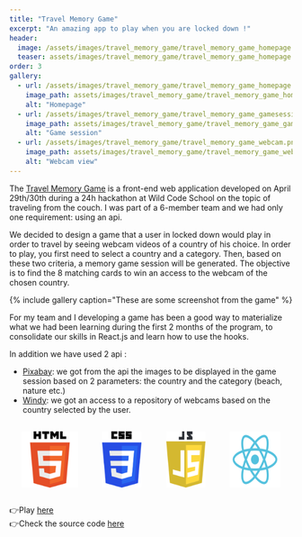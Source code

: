 ```yaml
---
title: "Travel Memory Game"
excerpt: "An amazing app to play when you are locked down !"
header:
  image: /assets/images/travel_memory_game/travel_memory_game_homepage.png
  teaser: assets/images/travel_memory_game/travel_memory_game_homepage.png
order: 3
gallery:
  - url: /assets/images/travel_memory_game/travel_memory_game_homepage.png
    image_path: assets/images/travel_memory_game/travel_memory_game_homepage.png
    alt: "Homepage"
  - url: /assets/images/travel_memory_game/travel_memory_game_gamesession.png
    image_path: assets/images/travel_memory_game/travel_memory_game_gamesession.png
    alt: "Game session"
  - url: /assets/images/travel_memory_game/travel_memory_game_webcam.png
    image_path: assets/images/travel_memory_game/travel_memory_game_webcam.png
    alt: "Webcam view"
---
```


The [Travel Memory Game](https://travelmemorygame.netlify.app/) is a front-end web application developed on April 29th/30th during a 24h hackathon at Wild Code School on the topic of traveling from the couch. I was part of a 6-member team and we had only one requirement: using an api.   

We decided to design a game that a user in locked down would play in order to travel by seeing webcam videos of a country of his choice. In order to play, you first need to select a country and a category. Then, based on these two criteria, a memory game session will be generated. The objective is to find the 8 matching cards to win an access to the webcam of the chosen country. 

{% include gallery caption="These are some screenshot from the game" %}

For my team and I developing a game has been a good way to materialize what we had been learning during the first 2 months of the program, to consolidate our skills in React.js and learn how to use the hooks. 

In addition we have used 2 api :
* [Pixabay](https://pixabay.com/api/docs): we got from the api the images to be displayed in the game session based on 2 parameters: the country and the category (beach, nature etc.)
* [Windy](https://api.windy.com/webcams/docs): we got an access to a repository of webcams based on the country selected by the user. 

<div style="display:flex; justify-content:space-around; margin:30px 0;">
<img src="/assets/logo/HTML5_Logo.svg"  alt="HTML5 logo" style="width: 100px; height: auto;"/>
<img src="/assets/logo/CSS3_Logo.svg"  alt="CSS3 logo" style="width: 70px; height: auto;"/>
<img src="/assets/logo/JS_Logo.svg"  alt="JavaScript logo" style="width: 70px; height: auto;"/>
<img src="/assets/logo/Reactjs_Logo.svg"  alt="ReactJS logo" style="width: 90px; height: auto; grid-column: 2"/>
</div>

👉Play [here](https://travelmemorygame.netlify.app/) <br/>
👉Check the source code [here](https://github.com/clrko/travel_memory_card)